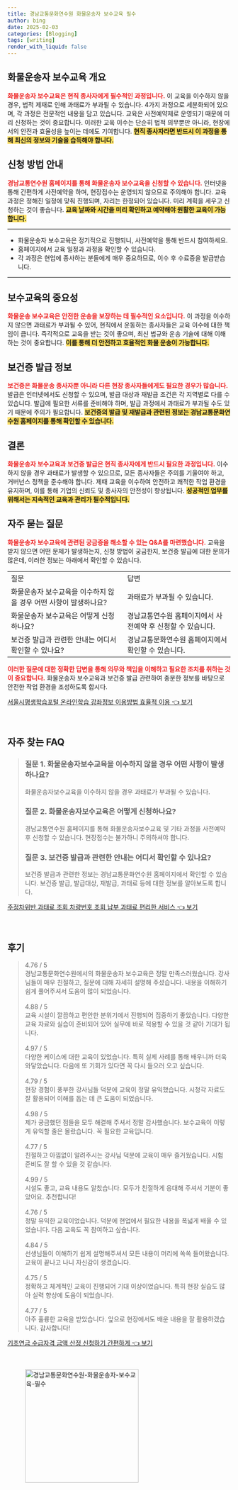```yaml
---
title: 경남교통문화연수원 화물운송자 보수교육 필수
author: bing
date: 2025-02-03
categories: [Blogging]
tags: [writing]
render_with_liquid: false
---
```



<h2 id='화물운송자 보수교육 개요'>화물운송자 보수교육 개요</h2>

<p><b><span style="color: #ee2323;">화물운송자 보수교육은 현직 종사자에게 필수적인 과정입니다.</span></b> 이 교육을 이수하지 않을 경우, 법적 제재로 인해 과태료가 부과될 수 있습니다. 4가지 과정으로 세분화되어 있으며, 각 과정은 전문적인 내용을 담고 있습니다. 교육은 사전예약제로 운영되기 때문에 미리 신청하는 것이 중요합니다. 이러한 교육 이수는 단순히 법적 의무뿐만 아니라, 현장에서의 안전과 효율성을 높이는 데에도 기여합니다. <b><span style="background-color: #ffe066;">현직 종사자라면 반드시 이 과정을 통해 최신의 정보와 기술을 습득해야 합니다.</span></b></p>

<h2 id='신청 방법 안내'>신청 방법 안내</h2>

<p><b><span style="color: #ee2323;">경남교통연수원 홈페이지를 통해 화물운송자 보수교육을 신청할 수 있습니다.</span></b> 인터넷을 통해 간편하게 사전예약을 하며, 현장접수는 운영되지 않으므로 주의해야 합니다. 교육 과정은 정해진 일정에 맞춰 진행되며, 자리는 한정되어 있습니다. 미리 계획을 세우고 신청하는 것이 좋습니다. <b><span style="background-color: #ffe066;">교육 날짜와 시간을 미리 확인하고 예약해야 원활한 교육이 가능합니다.</span></b></p>

<hr />

<ul>
    <li>화물운송자 보수교육은 정기적으로 진행되니, 사전예약을 통해 반드시 참여하세요.</li>
    <li>홈페이지에서 교육 일정과 과정을 확인할 수 있습니다.</li>
    <li>각 과정은 현업에 종사하는 분들에게 매우 중요하므로, 이수 후 수료증을 발급받습니다.</li>
</ul>

<hr />

<h2 id='보수교육의 중요성'>보수교육의 중요성</h2>

<p><b><span style="color: #ee2323;">화물운송 보수교육은 안전한 운송을 보장하는 데 필수적인 요소입니다.</span></b> 이 과정을 이수하지 않으면 과태료가 부과될 수 있어, 현직에서 운동하는 종사자들은 교육 이수에 대한 책임이 큽니다. 즉각적으로 교육을 받는 것이 좋으며, 최신 법규와 운송 기술에 대해 이해하는 것이 중요합니다. <b><span style="background-color: #ffe066;">이를 통해 더 안전하고 효율적인 화물 운송이 가능합니다.</span></b></p>

<h2 id='보건증 발급 정보'>보건증 발급 정보</h2>

<p><b><span style="color: #ee2323;">보건증은 화물운송 종사자뿐 아니라 다른 현장 종사자들에게도 필요한 경우가 많습니다.</span></b> 발급은 인터넷에서도 신청할 수 있으며, 발급 대상과 재발급 조건은 각 지역별로 다를 수 있습니다. 발급에 필요한 서류를 준비해야 하며, 발급 과정에서 과태료가 부과될 수도 있기 때문에 주의가 필요합니다. <b><span style="background-color: #ffe066;">보건증의 발급 및 재발급과 관련된 정보는 경남교통문화연수원 홈페이지를 통해 확인할 수 있습니다.</span></b></p>

<h2 id='결론'>결론</h2>

<p><b><span style="color: #ee2323;">화물운송자 보수교육과 보건증 발급은 현직 종사자에게 반드시 필요한 과정입니다.</span></b> 이수하지 않을 경우 과태료가 발생할 수 있으므로, 모든 종사자들은 주의를 기울여야 하고, 거버넌스 정책을 준수해야 합니다. 제때 교육을 이수하여 안전하고 쾌적한 작업 환경을 유지하며, 이를 통해 기업의 신뢰도 및 종사자의 안전성이 향상됩니다. <b><span style="background-color: #ffe066;">성공적인 업무를 위해서는 지속적인 교육과 관리가 필수적입니다.</span></b></p>

<h2 id='자주 묻는 질문'>자주 묻는 질문</h2>

<p><b><span style="color: #ee2323;">화물운송자 보수교육에 관련된 궁금증을 해소할 수 있는 Q&A를 마련했습니다.</span></b> 교육을 받지 않으면 어떤 문제가 발생하는지, 신청 방법이 궁금한지, 보건증 발급에 대한 문의가 많은데, 이러한 정보는 아래에서 확인할 수 있습니다.</p>

<table>
    <tr>
        <td>질문</td>
        <td>답변</td>
    </tr>
    <tr>
        <td>화물운송자 보수교육을 이수하지 않을 경우 어떤 사항이 발생하나요?</td>
        <td>과태료가 부과될 수 있습니다.</td>
    </tr>
    <tr>
        <td>화물운송자 보수교육은 어떻게 신청하나요?</td>
        <td>경남교통연수원 홈페이지에서 사전예약 후 신청할 수 있습니다.</td>
    </tr>
    <tr>
        <td>보건증 발급과 관련한 안내는 어디서 확인할 수 있나요?</td>
        <td>경남교통문화연수원 홈페이지에서 확인할 수 있습니다.</td>
    </tr>
</table>

<p><b><span style="color: #ee2323;">이러한 질문에 대한 정확한 답변을 통해 의무와 책임을 이해하고 필요한 조치를 취하는 것이 중요합니다.</span></b> 화물운송자 보수교육과 보건증 발급 관련하여 충분한 정보를 바탕으로 안전한 작업 환경을 조성하도록 합시다.</p>


<p><a class="click-button" title="서울시평생학습포털 온라인학습 강좌정보 이용방법 효율적 이용" href="https://24nara.github.io/posts/%EC%84%9C%EC%9A%B8%EC%8B%9C%ED%8F%89%EC%83%9D%ED%95%99%EC%8A%B5%ED%8F%AC%ED%84%B8-%EC%98%A8%EB%9D%BC%EC%9D%B8%ED%95%99%EC%8A%B5-%EA%B0%95%EC%A2%8C%EC%A0%95%EB%B3%B4-%EC%9D%B4%EC%9A%A9%EB%B0%A9%EB%B2%95-%ED%9A%A8%EC%9C%A8%EC%A0%81-%EC%9D%B4%EC%9A%A9/" rel="dofollow">서울시평생학습포털 온라인학습 강좌정보 이용방법 효율적 이용 👈 보기</a></p><br>
<h2 id='자주_찾는_FAQ'>자주 찾는 FAQ</h2>
<div itemscope="" itemtype="https://schema.org/FAQPage"> 
<blockquote> 
<div itemscope="" itemprop="mainEntity" itemtype="https://schema.org/Question"> 
<h3 itemprop="name">질문 1. 화물운송자보수교육을 이수하지 않을 경우 어떤 사항이 발생하나요?</h3> 
<div itemscope="" itemprop="acceptedAnswer" itemtype="https://schema.org/Answer"> 
<span itemprop="text"> 
<p>화물운송자보수교육을 이수하지 않을 경우 과태료가 부과될 수 있습니다.</p> 
</span> 
</div> 
</div> 
<div itemscope="" itemprop="mainEntity" itemtype="https://schema.org/Question"> 
<h3 itemprop="name">질문 2. 화물운송자보수교육은 어떻게 신청하나요?</h3> 
<div itemscope="" itemprop="acceptedAnswer" itemtype="https://schema.org/Answer"> 
<span itemprop="text"> 
<p>경남교통연수원 홈페이지를 통해 화물운송자보수교육 및 기타 과정을 사전예약 후 신청할 수 있습니다. 현장접수는 불가하니 주의하셔야 합니다.</p> 
</span> 
</div> 
</div> 
<div itemscope="" itemprop="mainEntity" itemtype="https://schema.org/Question"> 
<h3 itemprop="name">질문 3. 보건증 발급과 관련한 안내는 어디서 확인할 수 있나요?</h3> 
<div itemscope="" itemprop="acceptedAnswer" itemtype="https://schema.org/Answer"> 
<span itemprop="text"> 
<p>보건증 발급과 관련한 정보는 경남교통문화연수원 홈페이지에서 확인할 수 있습니다. 보건증 발급, 발급대상, 재발급, 과태료 등에 대한 정보를 알아보도록 합니다.</p> 
</span> 
</div> 
</div> 
</blockquote> 
</div>
<p><a class="click-button" title="주정차위반 과태료 조회 차량번호 조회 납부 과태료 편리한 서비스" href="https://24nara.github.io/posts/%EC%A3%BC%EC%A0%95%EC%B0%A8%EC%9C%84%EB%B0%98-%EA%B3%BC%ED%83%9C%EB%A3%8C-%EC%A1%B0%ED%9A%8C-%EC%B0%A8%EB%9F%89%EB%B2%88%ED%98%B8-%EC%A1%B0%ED%9A%8C-%EB%82%A9%EB%B6%80-%EA%B3%BC%ED%83%9C%EB%A3%8C-%ED%8E%B8%EB%A6%AC%ED%95%9C-%EC%84%9C%EB%B9%84%EC%8A%A4/" rel="dofollow">주정차위반 과태료 조회 차량번호 조회 납부 과태료 편리한 서비스 👈 보기</a></p><br>
<h2 id='후기'>후기</h2>
<div itemscope itemtype="https://schema.org/Product">
  <blockquote>
  <div itemprop="review" itemscope itemtype="https://schema.org/Review">
      <div itemprop="reviewRating" itemscope itemtype="https://schema.org/Rating"> <span itemprop="ratingValue">4.76</span> / <span itemprop="bestRating">5</span> </div>
      <span itemprop="reviewBody">경남교통문화연수원에서의 화물운송자 보수교육은 정말 만족스러웠습니다. 강사님들이 매우 친절하고, 질문에 대해 자세히 설명해 주셨습니다. 내용을 이해하기 쉽게 풀어주셔서 도움이 많이 되었습니다.</span>
  </div>
  <br>
  <div itemprop="review" itemscope itemtype="https://schema.org/Review">
      <div itemprop="reviewRating" itemscope itemtype="https://schema.org/Rating"> <span itemprop="ratingValue">4.88</span> / <span itemprop="bestRating">5</span> </div>
      <span itemprop="reviewBody">교육 시설이 깔끔하고 편안한 분위기에서 진행되어 집중하기 좋았습니다. 다양한 교육 자료와 실습이 준비되어 있어 실무에 바로 적용할 수 있을 것 같아 기대가 됩니다.</span>
  </div>
  <br>
  <div itemprop="review" itemscope itemtype="https://schema.org/Review">
      <div itemprop="reviewRating" itemscope itemtype="https://schema.org/Rating"> <span itemprop="ratingValue">4.97</span> / <span itemprop="bestRating">5</span> </div>
      <span itemprop="reviewBody">다양한 케이스에 대한 교육이 있었습니다. 특히 실제 사례를 통해 배우니까 더욱 와닿았습니다. 다음에 또 기회가 있다면 꼭 다시 들으러 오고 싶습니다.</span>
  </div>
  <br>
  <div itemprop="review" itemscope itemtype="https://schema.org/Review">
      <div itemprop="reviewRating" itemscope itemtype="https://schema.org/Rating"> <span itemprop="ratingValue">4.79</span> / <span itemprop="bestRating">5</span> </div>
      <span itemprop="reviewBody">현장 경험이 풍부한 강사님들 덕분에 교육이 정말 유익했습니다. 시청각 자료도 잘 활용되어 이해를 돕는 데 큰 도움이 되었습니다.</span>
  </div>
  <br>
  <div itemprop="review" itemscope itemtype="https://schema.org/Review">
      <div itemprop="reviewRating" itemscope itemtype="https://schema.org/Rating"> <span itemprop="ratingValue">4.98</span> / <span itemprop="bestRating">5</span> </div>
      <span itemprop="reviewBody">제가 궁금했던 점들을 모두 해결해 주셔서 정말 감사했습니다. 보수교육이 이렇게 유익할 줄은 몰랐습니다. 꼭 필요한 교육입니다.</span>
  </div>
  <br>
  <div itemprop="review" itemscope itemtype="https://schema.org/Review">
      <div itemprop="reviewRating" itemscope itemtype="https://schema.org/Rating"> <span itemprop="ratingValue">4.77</span> / <span itemprop="bestRating">5</span> </div>
      <span itemprop="reviewBody">친절하고 아낌없이 알려주시는 강사님 덕분에 교육이 매우 즐거웠습니다. 시험 준비도 잘 할 수 있을 것 같습니다.</span>
  </div>
  <br>
  <div itemprop="review" itemscope itemtype="https://schema.org/Review">
      <div itemprop="reviewRating" itemscope itemtype="https://schema.org/Rating"> <span itemprop="ratingValue">4.99</span> / <span itemprop="bestRating">5</span> </div>
      <span itemprop="reviewBody">시설도 좋고, 교육 내용도 알찼습니다. 모두가 친절하게 응대해 주셔서 기분이 좋았어요. 추천합니다!</span>
  </div>
  <br>
  <div itemprop="review" itemscope itemtype="https://schema.org/Review">
      <div itemprop="reviewRating" itemscope itemtype="https://schema.org/Rating"> <span itemprop="ratingValue">4.76</span> / <span itemprop="bestRating">5</span> </div>
      <span itemprop="reviewBody">정말 유익한 교육이었습니다. 덕분에 현업에서 필요한 내용을 폭넓게 배울 수 있었습니다. 다음 교육도 꼭 참여하고 싶습니다.</span>
  </div>
  <br>
  <div itemprop="review" itemscope itemtype="https://schema.org/Review">
      <div itemprop="reviewRating" itemscope itemtype="https://schema.org/Rating"> <span itemprop="ratingValue">4.84</span> / <span itemprop="bestRating">5</span> </div>
      <span itemprop="reviewBody">선생님들이 이해하기 쉽게 설명해주셔서 모든 내용이 머리에 쏙쏙 들어왔습니다. 교육이 끝나고 나니 자신감이 생겼습니다.</span>
  </div>
  <br>
  <div itemprop="review" itemscope itemtype="https://schema.org/Review">
      <div itemprop="reviewRating" itemscope itemtype="https://schema.org/Rating"> <span itemprop="ratingValue">4.75</span> / <span itemprop="bestRating">5</span> </div>
      <span itemprop="reviewBody">정확하고 체계적인 교육이 진행되어 기대 이상이었습니다. 특히 현장 실습도 많아 실력 향상에 도움이 되었습니다.</span>
  </div>
  <br>
  <div itemprop="review" itemscope itemtype="https://schema.org/Review">
      <div itemprop="reviewRating" itemscope itemtype="https://schema.org/Rating"> <span itemprop="ratingValue">4.77</span> / <span itemprop="bestRating">5</span> </div>
      <span itemprop="reviewBody">아주 훌륭한 교육을 받았습니다. 앞으로 현장에서도 배운 내용을 잘 활용하겠습니다. 감사합니다!</span>
  </div>
  </blockquote>
</div>
<p><a class="click-button" title="기초연금 수급자격 금액 산정 신청하기 간편하게" href="https://24nara.github.io/posts/%EA%B8%B0%EC%B4%88%EC%97%B0%EA%B8%88-%EC%88%98%EA%B8%89%EC%9E%90%EA%B2%A9-%EA%B8%88%EC%95%A1-%EC%82%B0%EC%A0%95-%EC%8B%A0%EC%B2%AD%ED%95%98%EA%B8%B0-%EA%B0%84%ED%8E%B8%ED%95%98%EA%B2%8C/" rel="dofollow">기초연금 수급자격 금액 산정 신청하기 간편하게 👈 보기</a></p><br>
<figure class="image"><img src="https://24nara.github.io/assets/img/thumbnail/경남교통문화연수원-화물운송자-보수교육-필수.webp" alt="경남교통문화연수원-화물운송자-보수교육-필수" width="256" height="256"></figure>